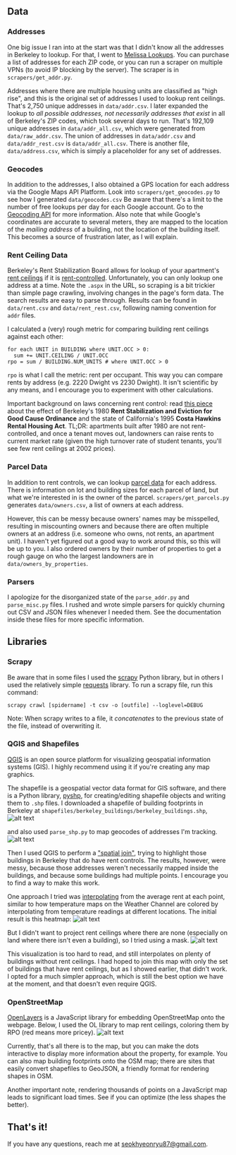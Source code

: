 ## Data
### Addresses
One big issue I ran into at the start was that I didn't know all the addresses in Berkeley to lookup. For that, I went to [Melissa Lookups](https://www.melissadata.com/lookups/). You can purchase a list of addresses for each ZIP code, or you can run a scraper on multiple VPNs (to avoid IP blocking by the server). The scraper is in `scrapers/get_addr.py`.

Addresses where there are multiple housing units are classified as "high rise", and this is the original set of addresses I used to lookup rent ceilings. That's 2,750 unique addresses in `data/addr.csv`. I later expanded the lookup to _all possible addresses, not necessarily addresses that exist_ in all of Berkeley's ZIP codes, which took several days to run. That's 192,109 unique addresses in `data/addr_all.csv`, which were generated from `data/raw_addr.csv`. The union of addresses in `data/addr.csv` and `data/addr_rest.csv` is `data/addr_all.csv`. There is another file, `data/address.csv`, which is simply a placeholder for any set of addresses.

### Geocodes
In addition to the addresses, I also obtained a GPS location for each address via the Google Maps API Platform. Look into `scrapers/get_geocodes.py` to see how I generated `data/geocodes.csv` Be aware that there's a limit to the number of free lookups per day for each Google account. Go to the [Geocoding API](https://developers.google.com/maps/documentation/geocoding/intro) for more information. Also note that while Google's coordinates are accurate to several meters, they are mapped to the location of the _mailing address_ of a building, not the location of the building itself. This becomes a source of frustration later, as I will explain.

### Rent Ceiling Data
Berkeley's Rent Stabilization Board allows for lookup of your apartment's [rent ceilings](https://www.cityofberkeley.info/RentBoardUnitSearch.aspx) if it is [rent-controlled](https://www.cityofberkeley.info/Rent_Stabilization_Board/Home/Is_your_unit_covered_by_rent_control_.aspx). Unfortunately, you can only lookup one address at a time. Note the `.aspx` in the URL, so scraping is a bit trickier than simple page crawling, involving changes in the page's form data. The search results are easy to parse through. Results can be found in `data/rent.csv` and `data/rent_rest.csv`, following naming convention for `addr` files.

I calculated a (very) rough metric for comparing building rent ceilings against each other:
```
for each UNIT in BUILDING where UNIT.OCC > 0:
  sum += UNIT.CEILING / UNIT.OCC
rpo = sum / BUILDING.NUM_UNITS # where UNIT.OCC > 0
```
`rpo` is what I call the metric: rent per occupant. This way you can compare rents by address (e.g. 2220 Dwight vs 2230 Dwight). It isn't scientific by any means, and I encourage you to experiment with other calculations.

Important background on laws concerning rent control: read [this piece](http://www.berkeleyside.com/2018/06/06/berkeley-prepares-for-potential-repeal-of-costa-hawkins-rental-housing-act) about the effect of Berkeley's 1980 **Rent Stabilization and Eviction for Good Cause Ordinance** and the state of California's 1995 **Costa Hawkins Rental Housing Act**. TL;DR: apartments built after 1980 are not rent-controlled, and once a tenant moves out, landowners can raise rents to current market rate (given the high turnover rate of student tenants, you'll see few rent ceilings at 2002 prices).

### Parcel Data
In addition to rent controls, we can lookup [parcel data](https://www.cityofberkeley.info/ppop) for each address. There is information on lot and building sizes for each parcel of land, but what we're interested in is the owner of the parcel. `scrapers/get_parcels.py` generates `data/owners.csv`, a list of owners at each address.

However, this can be messy because owners' names may be misspelled, resulting in miscounting owners and because there are often multiple owners at an address (i.e. someone who owns, not rents, an apartment unit). I haven't yet figured out a good way to work around this, so this will be up to you. I also ordered owners by their number of properties to get a rough gauge on who the largest landowners are in `data/owners_by_properties`.

### Parsers
I apologize for the disorganized state of the `parse_addr.py` and `parse_misc.py` files. I rushed and wrote simple parsers for quickly churning out CSV and JSON files whenever I needed them. See the documentation inside these files for more specific information.

## Libraries
### Scrapy
Be aware that in some files I used the [scrapy](https://doc.scrapy.org/en/latest/intro/tutorial.html) Python library, but in others I used the relatively simple [requests](http://docs.python-requests.org/en/master/) library. To run a scrapy file, run this command:
```
scrapy crawl [spidername] -t csv -o [outfile] --loglevel=DEBUG
```
Note: When scrapy writes to a file, it *concatenates* to the previous state of the file, instead of overwriting it.

### QGIS and Shapefiles
[QGIS](https://qgis.org/en/site/forusers/download.html) is an open source platform for visualizing geospatial information systems (GIS). I highly recommend using it if you're creating any map graphics.

The shapefile is a geospatial vector data format for GIS software, and there is a Python library, [pyshp](https://pypi.org/project/pyshp/), for creating/editing shapefile objects and writing them to `.shp` files. I downloaded a shapefile of building footprints in Berkeley at `shapefiles/berkeley_buildings/berkeley_buildings.shp`, ![alt text](images/rent_buildingfootprints.png "Berkeley Building Footprints")

and also used `parse_shp.py` to map geocodes of addresses I'm tracking. ![alt text](images/rent_buildingsgeocodes.png "Rent-Controlled Addresses Locations")

Then I used QGIS to perform a ["spatial join"](https://www.qgistutorials.com/en/docs/performing_spatial_joins.html), trying to highlight those buildings in Berkeley that do have rent controls. The results, however, were messy, because those addresses weren't necessarily mapped inside the buildings, and because some buildings had multiple points. I encourage you to find a way to make this work.

One approach I tried was [interpolating](https://www.qgistutorials.com/en/docs/interpolating_point_data.html) from the average rent at each point, similar to how temperature maps on the Weather Channel are colored by interpolating from temperature readings at different locations. The initial result is this heatmap: ![alt text](images/rent_heatmap.png "Rent Ceiling Heatmap")

But I didn't want to project rent ceilings where there are none (especially on land where there isn't even a building), so I tried using a mask. ![alt text](images/rent_heatmap_masked.png "Rent Ceiling Heatmap Masked")

This visualization is too hard to read, and still interpolates on plenty of buildings without rent ceilings. I had hoped to join this map with only the set of buildings that have rent ceilings, but as I showed earlier, that didn't work. I opted for a much simpler approach, which is still the best option we have at the moment, and that doesn't even require QGIS.

### OpenStreetMap
[OpenLayers](openlayers.org) is a JavaScript library for embedding OpenStreetMap onto the webpage. Below, I used the OL library to map rent ceilings, coloring them by RPO (red means more pricey). ![alt text](images/rent_dotmap.png "Colored Map")

Currently, that's all there is to the map, but you can make the dots interactive to display more information about the property, for example. You can also map building footprints onto the OSM map; there are sites that easily convert shapefiles to GeoJSON, a friendly format for rendering shapes in OSM.

Another important note, rendering thousands of points on a JavaScript map leads to significant load times. See if you can optimize (the less shapes the better).

## That's it!
If you have any questions, reach me at seokhyeonryu87@gmail.com.
